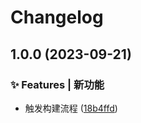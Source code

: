 # Changelog

## 1.0.0 (2023-09-21)


### ✨ Features | 新功能

* 触发构建流程 ([18b4ffd](https://github.com/UzumakiHan/unocss-postcss-webpack-plugin/commit/18b4ffdc03ced6a2fa82e2e17bcd7601df08036e))
